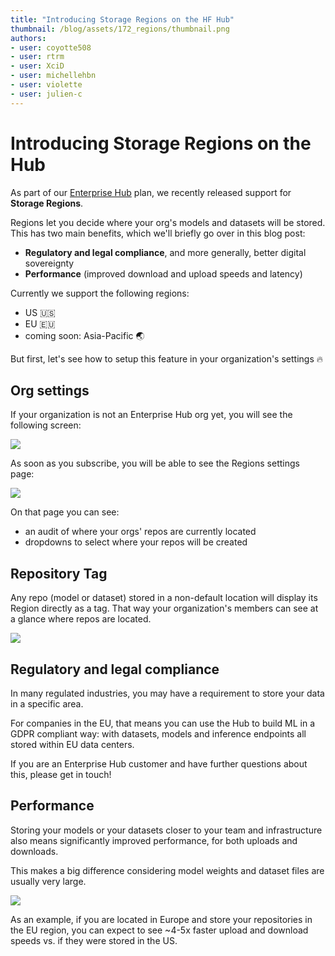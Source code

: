 ```yaml
---
title: "Introducing Storage Regions on the HF Hub"
thumbnail: /blog/assets/172_regions/thumbnail.png
authors:
- user: coyotte508
- user: rtrm
- user: XciD
- user: michellehbn
- user: violette
- user: julien-c
---
```


# Introducing Storage Regions on the Hub

As part of our [Enterprise Hub](https://huggingface.co/enterprise) plan, we recently released support for **Storage Regions**.

Regions let you decide where your org's models and datasets will be stored. This has two main benefits, which we'll briefly go over in this blog post:
- **Regulatory and legal compliance**, and more generally, better digital sovereignty
- **Performance** (improved download and upload speeds and latency)

Currently we support the following regions:
- US 🇺🇸
- EU 🇪🇺
- coming soon: Asia-Pacific 🌏


But first, let's see how to setup this feature in your organization's settings 🔥

## Org settings

If your organization is not an Enterprise Hub org yet, you will see the following screen:

![](https://huggingface.co/datasets/huggingface/documentation-images/resolve/main/hub/storage-regions/no-feature.png)

As soon as you subscribe, you will be able to see the Regions settings page:

![](https://huggingface.co/datasets/huggingface/documentation-images/resolve/main/hub/storage-regions/feature-annotated.png)

On that page you can see:
- an audit of where your orgs' repos are currently located
- dropdowns to select where your repos will be created

## Repository Tag

Any repo (model or dataset) stored in a non-default location will display its Region directly as a tag. That way your organization's members can see at a glance where repos are located.

![](https://huggingface.co/datasets/huggingface/documentation-images/resolve/main/hub/storage-regions/tag-on-repo.png)


## Regulatory and legal compliance

In many regulated industries, you may have a requirement to store your data in a specific area.

For companies in the EU, that means you can use the Hub to build ML in a GDPR compliant way: with datasets, models and inference endpoints all stored within EU data centers.

If you are an Enterprise Hub customer and have further questions about this, please get in touch!

## Performance

Storing your models or your datasets closer to your team and infrastructure also means significantly improved performance, for both uploads and downloads.

This makes a big difference considering model weights and dataset files are usually very large.

![](https://huggingface.co/datasets/huggingface/documentation-images/resolve/main/hub/storage-regions/upload-speed.png)

As an example, if you are located in Europe and store your repositories in the EU region, you can expect to see ~4-5x faster upload and download speeds vs. if they were stored in the US.
